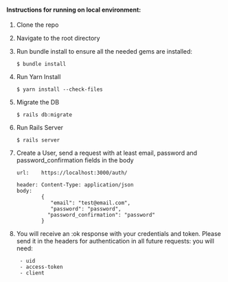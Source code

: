 
#### Instructions for running on local environment:

1. Clone the repo

2. Navigate to the root directory

3. Run bundle install to ensure all the needed gems are installed:
    ```
    $ bundle install
    ```
3. Run Yarn Install
    ```
    $ yarn install --check-files
    ```
3. Migrate the DB
    ```
    $ rails db:migrate
    ```
3. Run Rails Server
    ```
    $ rails server
    ```
3. Create a User, send a request with at least email, password and password_confirmation fields in the body
    ```
    url:    https://localhost:3000/auth/

    header: Content-Type: application/json
    body:
            {
               "email": "test@email.com",
               "password": "password",
              "password_confirmation": "password"
            }
    ```
3. You will receive an :ok response with your credentials and token. Please send it in the headers for authentication in all future requests: you will need:
    ```
     - uid
     - access-token
     - client
    ```
